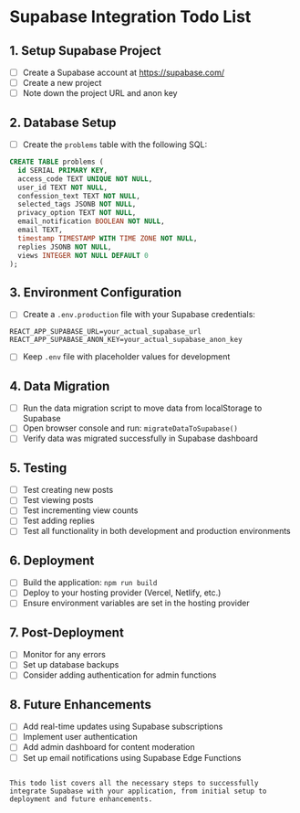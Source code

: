 # Supabase Integration Todo List

## 1. Setup Supabase Project
- [ ] Create a Supabase account at https://supabase.com/
- [ ] Create a new project
- [ ] Note down the project URL and anon key

## 2. Database Setup
- [ ] Create the `problems` table with the following SQL:
```sql
CREATE TABLE problems (
  id SERIAL PRIMARY KEY,
  access_code TEXT UNIQUE NOT NULL,
  user_id TEXT NOT NULL,
  confession_text TEXT NOT NULL,
  selected_tags JSONB NOT NULL,
  privacy_option TEXT NOT NULL,
  email_notification BOOLEAN NOT NULL,
  email TEXT,
  timestamp TIMESTAMP WITH TIME ZONE NOT NULL,
  replies JSONB NOT NULL,
  views INTEGER NOT NULL DEFAULT 0
);
```

## 3. Environment Configuration
- [ ] Create a `.env.production` file with your Supabase credentials:
```
REACT_APP_SUPABASE_URL=your_actual_supabase_url
REACT_APP_SUPABASE_ANON_KEY=your_actual_supabase_anon_key
```
- [ ] Keep `.env` file with placeholder values for development

## 4. Data Migration
- [ ] Run the data migration script to move data from localStorage to Supabase
- [ ] Open browser console and run: `migrateDataToSupabase()`
- [ ] Verify data was migrated successfully in Supabase dashboard

## 5. Testing
- [ ] Test creating new posts
- [ ] Test viewing posts
- [ ] Test incrementing view counts
- [ ] Test adding replies
- [ ] Test all functionality in both development and production environments

## 6. Deployment
- [ ] Build the application: `npm run build`
- [ ] Deploy to your hosting provider (Vercel, Netlify, etc.)
- [ ] Ensure environment variables are set in the hosting provider

## 7. Post-Deployment
- [ ] Monitor for any errors
- [ ] Set up database backups
- [ ] Consider adding authentication for admin functions

## 8. Future Enhancements
- [ ] Add real-time updates using Supabase subscriptions
- [ ] Implement user authentication
- [ ] Add admin dashboard for content moderation
- [ ] Set up email notifications using Supabase Edge Functions
```

This todo list covers all the necessary steps to successfully integrate Supabase with your application, from initial setup to deployment and future enhancements.

